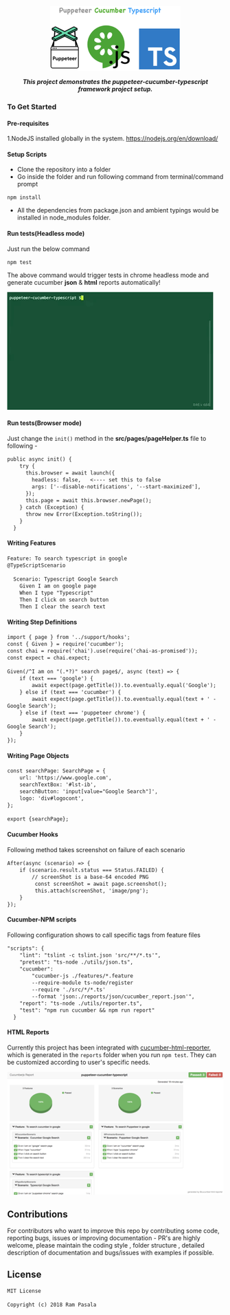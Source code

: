 <p align="center">
<img src= "./images/pct.png" height=150 alt="titleImage.png"/>
</p>

<p align="center">
   <i><strong>This project demonstrates the puppeteer-cucumber-typescript framework project setup.
</strong></i>
<p>

### To Get Started

#### Pre-requisites
1.NodeJS installed globally in the system.
https://nodejs.org/en/download/

#### Setup Scripts
* Clone the repository into a folder
* Go inside the folder and run following command from terminal/command prompt
```
npm install 
```
* All the dependencies from package.json and ambient typings would be installed in node_modules folder.

#### Run tests(Headless mode) 

Just run the below command

```
npm test
```
The above command would trigger tests in chrome headless mode and generate cucumber **json** & **html** reports automatically!

<p>
<img src= "./images/result.gif" alt="result.gif"/>
</p>

#### Run tests(Browser mode)

Just change the `init()` method in the **src/pages/pageHelper.ts** file to following -

```
public async init() {
    try {
      this.browser = await launch({
        headless: false,   <---- set this to false
        args: ['--disable-notifications', '--start-maximized'],
      });
      this.page = await this.browser.newPage();
    } catch (Exception) {
      throw new Error(Exception.toString());
    }
  }
```

#### Writing Features
```
Feature: To search typescript in google
@TypeScriptScenario

  Scenario: Typescript Google Search
    Given I am on google page
    When I type "Typescript"
    Then I click on search button
    Then I clear the search text
```
#### Writing Step Definitions
    
```
import { page } from '../support/hooks';
const { Given } = require('cucumber');
const chai = require('chai').use(require('chai-as-promised'));
const expect = chai.expect;

Given(/^I am on "(.*?)" search page$/, async (text) => {
    if (text === 'google') {
        await expect(page.getTitle()).to.eventually.equal('Google');
    } else if (text === 'cucumber') {
        await expect(page.getTitle()).to.eventually.equal(text + ' - Google Search');
    } else if (text === 'puppeteer chrome') {
        await expect(page.getTitle()).to.eventually.equal(text + ' - Google Search');
    }
});

```

#### Writing Page Objects
```
const searchPage: SearchPage = {
    url: 'https://www.google.com',
    searchTextBox: '#lst-ib',
    searchButton: 'input[value="Google Search"]',
    logo: 'div#logocont',
};

export {searchPage};
```
#### Cucumber Hooks
Following method takes screenshot on failure of each scenario
```
After(async (scenario) => {
    if (scenario.result.status === Status.FAILED) {
        // screenShot is a base-64 encoded PNG
         const screenShot = await page.screenshot();
         this.attach(screenShot, 'image/png');
    }
});
```
#### Cucumber-NPM scripts
Following configuration shows to call specific tags from feature files
```
"scripts": {
    "lint": "tslint -c tslint.json 'src/**/*.ts'",
    "pretest": "ts-node ./utils/json.ts",
    "cucumber": 
        "cucumber-js ./features/*.feature 
        --require-module ts-node/register 
        --require './src/*/*.ts' 
        --format 'json:./reports/json/cucumber_report.json'",
    "report": "ts-node ./utils/reporter.ts",
    "test": "npm run cucumber && npm run report"
  }
```
#### HTML Reports
Currently this project has been integrated with [cucumber-html-reporter](https://github.com/gkushang/cucumber-html-reporter), which is generated in the `reports` folder when you run `npm test`.
They can be customized according to user's specific needs.

![cucumberreporterscreen](./images/report.png)

## Contributions
For contributors who want to improve this repo by contributing some code, reporting bugs, issues or improving documentation - PR's are highly welcome, please maintain the coding style , folder structure , detailed description of documentation and bugs/issues with examples if possible.

## License
```   
MIT License

Copyright (c) 2018 Ram Pasala
```
